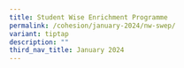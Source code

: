 ```yaml
---
title: Student Wise Enrichment Programme
permalink: /cohesion/january-2024/nw-swep/
variant: tiptap
description: ""
third_nav_title: January 2024
---
```

